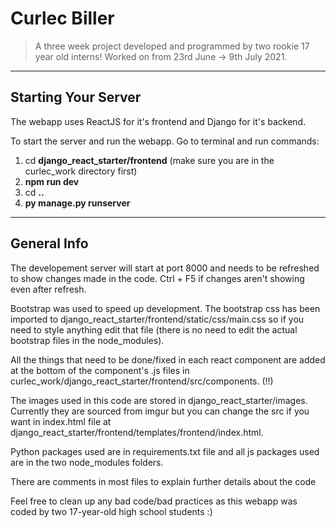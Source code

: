 # Curlec Biller

> A three week project developed and programmed by two rookie 17 year old interns! Worked on from 23rd June → 9th July 2021.

---

## Starting Your Server

The webapp uses ReactJS for it's frontend and Django for it's backend.

To start the server and run the webapp. Go to terminal and run commands:

1. cd **django_react_starter/frontend** (make sure you are in the curlec_work directory first)
2. **npm run dev**
3. cd **..**
4. **py manage.py runserver**

---

## General Info

The developement server will start at port 8000 and needs to be refreshed to show changes made in the code. Ctrl + F5 if changes aren't showing even after refresh.

Bootstrap was used to speed up development. The bootstrap css has been imported to django_react_starter/frontend/static/css/main.css so if you need to style anything edit that file (there is no need to edit the actual bootstrap files in the node_modules).

All the things that need to be done/fixed in each react component are added at the bottom of the component's .js files in curlec_work/django_react_starter/frontend/src/components. (!!)

The images used in this code are stored in django_react_starter/images. Currently they are sourced from imgur but you can change the src if you want in index.html file at django_react_starter/frontend/templates/frontend/index.html.

Python packages used are in requirements.txt file and all js packages used are in the two node_modules folders.

There are comments in most files to explain further details about the code

Feel free to clean up any bad code/bad practices as this webapp was coded by two 17-year-old high school students :)
